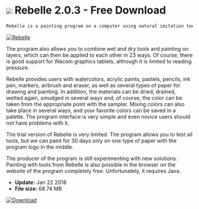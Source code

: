 # ![](https://cdn.softexe.net/static/icon/f/rebelle-10694.png) Rebelle 2.0.3 - Free Download

```sh
Rebelle is a painting program on a computer using natural imitation tools. Its creators ensure that they have managed to develop the best algorithms on the market that reflect the behavior, flow and spontaneity of traditional materials. The strongest point of Rebelle is the simulation of materials that are water-based. Watercolor and mascaras can be dried, and then wet again and smudged, which gives unusual effects and a sense of having real tools in your hands. You can even tilt the sketchbook and watch how the water flows down, taking with you a bit of paint.
```
[![Rebelle](https:https://tse3.mm.bing.net/th?id=OIP.ero1ma3n-57DZAnLXds7LgHaEo&pid=Api)](https://softexe.net/win/multimedia/graphics-editors/rebelle:pRfad.html)

The program also allows you to combine wet and dry tools and painting on layers, which can then be applied to each other in 23 ways. Of course, there is good support for Wacom graphics tablets, although it is limited to reading pressure.
 
 
 
 Rebelle provides users with watercolors, acrylic paints, pastels, pencils, ink pen, markers, airbrush and eraser, as well as several types of paper for drawing and painting. In addition, the materials can be dried, drained, wetted again, smudged in several ways and, of course, the color can be taken from the appropriate point with the sampler. Mixing colors can also take place in several ways, and your favorite colors can be saved in a palette. The program interface is very simple and even novice users should not have problems with it. 
 
 
 The trial version of Rebelle is very limited. The program allows you to test all tools, but we can paint for 30 days only on one type of paper with the program logo in the middle. 
 
 
 The producer of the program is still experimenting with new solutions. Painting with tools from Rebelle is also possible in the browser on the website of the program completely free. Unfortunately, it requires Java.


- **Update:** Jan 22 2018
- **File size:** 68.74 MB

[![Download](https://cdn.softexe.net/static/img/download.png)](https://softexe.net/win/multimedia/graphics-editors/rebelle:pRfad.html)


